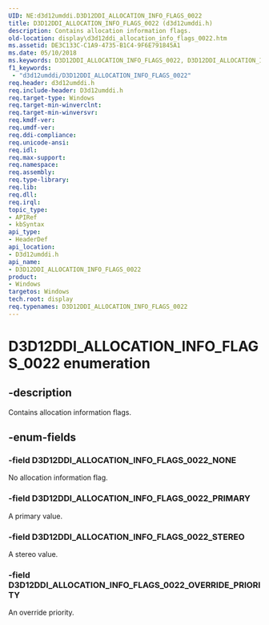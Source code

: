 ```yaml
---
UID: NE:d3d12umddi.D3D12DDI_ALLOCATION_INFO_FLAGS_0022
title: D3D12DDI_ALLOCATION_INFO_FLAGS_0022 (d3d12umddi.h)
description: Contains allocation information flags.
old-location: display\d3d12ddi_allocation_info_flags_0022.htm
ms.assetid: DE3C133C-C1A9-4735-B1C4-9F6E791845A1
ms.date: 05/10/2018
ms.keywords: D3D12DDI_ALLOCATION_INFO_FLAGS_0022, D3D12DDI_ALLOCATION_INFO_FLAGS_0022 enumeration [Display Devices], D3D12DDI_ALLOCATION_INFO_FLAGS_0022_NONE, D3D12DDI_ALLOCATION_INFO_FLAGS_0022_OVERRIDE_PRIORITY, D3D12DDI_ALLOCATION_INFO_FLAGS_0022_PRIMARY, D3D12DDI_ALLOCATION_INFO_FLAGS_0022_STEREO, d3d12umddi/D3D12DDI_ALLOCATION_INFO_FLAGS_0022, d3d12umddi/D3D12DDI_ALLOCATION_INFO_FLAGS_0022_NONE, d3d12umddi/D3D12DDI_ALLOCATION_INFO_FLAGS_0022_OVERRIDE_PRIORITY, d3d12umddi/D3D12DDI_ALLOCATION_INFO_FLAGS_0022_PRIMARY, d3d12umddi/D3D12DDI_ALLOCATION_INFO_FLAGS_0022_STEREO, display.d3d12ddi_allocation_info_flags_0022
f1_keywords:
 - "d3d12umddi/D3D12DDI_ALLOCATION_INFO_FLAGS_0022"
req.header: d3d12umddi.h
req.include-header: D3d12umddi.h
req.target-type: Windows
req.target-min-winverclnt: 
req.target-min-winversvr: 
req.kmdf-ver: 
req.umdf-ver: 
req.ddi-compliance: 
req.unicode-ansi: 
req.idl: 
req.max-support: 
req.namespace: 
req.assembly: 
req.type-library: 
req.lib: 
req.dll: 
req.irql: 
topic_type:
- APIRef
- kbSyntax
api_type:
- HeaderDef
api_location:
- D3d12umddi.h
api_name:
- D3D12DDI_ALLOCATION_INFO_FLAGS_0022
product:
- Windows
targetos: Windows
tech.root: display
req.typenames: D3D12DDI_ALLOCATION_INFO_FLAGS_0022
---
```


# D3D12DDI_ALLOCATION_INFO_FLAGS_0022 enumeration


## -description


Contains allocation information flags.


## -enum-fields




### -field D3D12DDI_ALLOCATION_INFO_FLAGS_0022_NONE

No allocation information flag.


### -field D3D12DDI_ALLOCATION_INFO_FLAGS_0022_PRIMARY

A primary value. 


### -field D3D12DDI_ALLOCATION_INFO_FLAGS_0022_STEREO

A stereo value.


### -field D3D12DDI_ALLOCATION_INFO_FLAGS_0022_OVERRIDE_PRIORITY

An override priority. 


